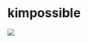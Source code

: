 # kimpossible
<img src="https://img.shields.io/static/v1?label=<PROJETO>&message=<KimPossible>&color=<000>&style=<flat-square>&logo=<GHOST>"/>
